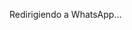 <!DOCTYPE html>
<html lang="es">
<head>
    <meta charset="UTF-8">
    <meta name="viewport" content="width=device-width, initial-scale=1.0">
    <title>Redirección a WhatsApp</title>
    <script>
        function redirigirWhatsApp() {
            const enlaces = [
                "https://wa.link/47lss6", // Primer WhatsApp
                "https://wa.link/gi1bj4"  // Segundo WhatsApp
            ];
            const indiceAleatorio = Math.floor(Math.random() * enlaces.length);
            window.location.href = enlaces[indiceAleatorio];
        }
    </script>
</head>
<body onload="redirigirWhatsApp()">
    <p>Redirigiendo a WhatsApp...</p>
</body>
</html>
